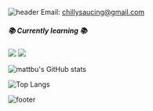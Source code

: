 ![header](https://capsule-render.vercel.app/api?type=waving&height=180&section=header&text=Hyeonuk's&nbsp;Github&fontSize=32&fontColor=ffffff&color=203261&fontAlignY=32)
Email: chillysaucing@gmail.com
##### 📚 Currently learning 📚
<img src="https://img.shields.io/badge/JavaScript-#F7DF1E?style=flat&logo=JavaScript&logoColor=white"/>

<img src="https://img.shields.io/badge/Vue.js-#4FC08D?style=flat&logo=Vue.js&logoColor=white"/>

![mattbu's GitHub stats](https://github-readme-stats.vercel.app/api?username=mattbu&show_icons=true)

![Top Langs](https://github-readme-stats.vercel.app/api/top-langs/?username=mattbu&layout=compact)

![footer](https://capsule-render.vercel.app/api?type=waving&height=100&section=footer&color=203261)

<!--
**mattbu/mattbu** is a ✨ _special_ ✨ repository because its `README.md` (this file) appears on your GitHub profile.

Here are some ideas to get you started:

- 🔭 I’m currently working on ...
- 🌱 I’m currently learning ...
- 👯 I’m looking to collaborate on ...
- 🤔 I’m looking for help with ...
- 💬 Ask me about ...
- 📫 How to reach me: ...
- 😄 Pronouns: ...
- ⚡ Fun fact: ...
-->
